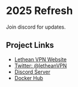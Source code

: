 # 2025 Refresh

Join discord for updates.

## Project Links
- [Lethean VPN Website](https://www.lt.hn)
- [Twitter: @letheanVPN](https://twitter.com/letheanVPN)
- [Discord Server](https://discord.gg/2YCXb3g4Fr)
- [Docker Hub](https://hub.docker.com/u/lthn)
